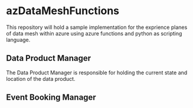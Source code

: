 # azDataMeshFunctions

This repository will hold a sample implementation for the exprience planes of data mesh within azure using azure functions and python as scripting language.

## Data Product Manager

The Data Product Manager is responsible for holding the current state and location of the data product.

## Event Booking Manager

